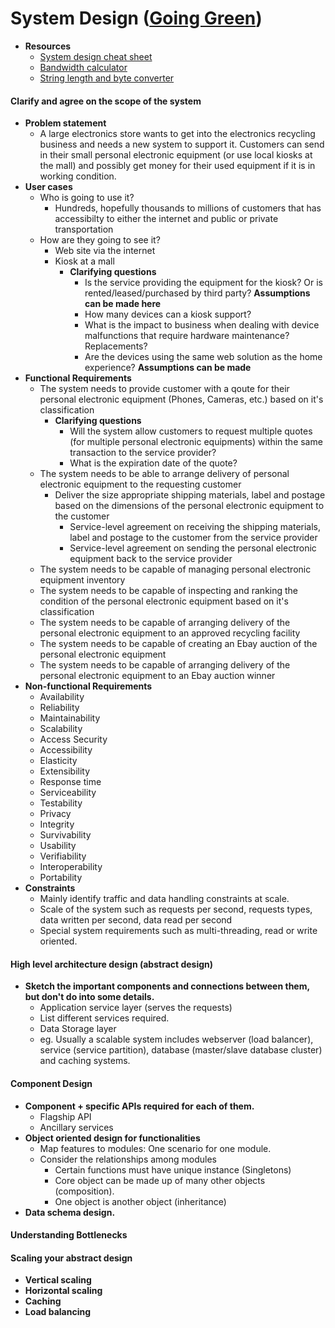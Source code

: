 # System Design ([Going Green](http://fundamentalsofsoftwarearchitecture.com/katas/kata?id=GoingGreen))
* **Resources**
  * [System design cheat sheet](https://gist.github.com/vasanthk/485d1c25737e8e72759f)
  * [Bandwidth calculator](https://www.calculator.net/bandwidth-calculator.html)
  * [String length and byte converter](https://mothereff.in/byte-counter)
#### Clarify and agree on the scope of the system
* **Problem statement**
  * A large electronics store wants to get into the electronics recycling business and needs a new system to support it. Customers can send in their small personal electronic equipment (or use local kiosks at the mall) and possibly get money for their used equipment if it is in working condition.
* **User cases**
  * Who is going to use it?
    * Hundreds, hopefully thousands to millions of customers that has accessibilty to either the internet and public or private transportation
  * How are they going to see it?
    * Web site via the internet
    * Kiosk at a mall
      * **Clarifying questions**
        * Is the service providing the equipment for the kiosk? Or is rented/leased/purchased by third party? **Assumptions can be made here**
        * How many devices can a kiosk support?
        * What is the impact to business when dealing with device malfunctions that require hardware maintenance? Replacements?
        * Are the devices using the same web solution as the home experience? **Assumptions can be made**
* **Functional Requirements**
  * The system needs to provide customer with a qoute for their personal electronic equipment (Phones, Cameras, etc.) based on it's classification
    * **Clarifying questions** 
      * Will the system allow customers to request multiple quotes (for multiple personal electronic equipments) within the same transaction to the service provider?
      * What is the expiration date of the quote?
  * The system needs to be able to arrange delivery of personal electronic equipment to the requesting customer
    * Deliver the size appropriate shipping materials, label and postage based on the dimensions of the personal electronic equipment to the customer
      * Service-level agreement on receiving the shipping materials, label and postage to the customer from the service provider
      * Service-level agreement on sending the personal electronic equipment back to the service provider
   * The system needs to be capable of managing personal electronic equipment inventory
   * The system needs to be capable of inspecting and ranking the condition of the personal electronic equipment based on it's classification
   * The system needs to be capable of arranging delivery of the personal electronic equipment to an approved recycling facility
   * The system needs to be capable of creating an Ebay auction of the personal electronic equipment
   * The system needs to be capable of arranging delivery of the personal electronic equipment to an Ebay auction winner
* **Non-functional Requirements**
  * Availability
  * Reliability
  * Maintainability
  * Scalability
  * Access Security
  * Accessibility
  * Elasticity
  * Extensibility
  * Response time
  * Serviceability
  * Testability
  * Privacy
  * Integrity
  * Survivability
  * Usability
  * Verifiability
  * Interoperability
  * Portability
* **Constraints**
  * Mainly identify traffic and data handling constraints at scale.
  * Scale of the system such as requests per second, requests types, data written per second, data read per second
  * Special system requirements such as multi-threading, read or write oriented.
#### High level architecture design (abstract design)
* **Sketch the important components and connections between them, but don't do into some details.**
  * Application service layer (serves the requests)
  * List different services required.
  * Data Storage layer
  * eg. Usually a scalable system includes webserver (load balancer), service (service partition), database (master/slave database cluster) and caching systems.
#### Component Design
* **Component + specific APIs required for each of them.**
  * Flagship API
  * Ancillary services
* **Object oriented design for functionalities**
  * Map features to modules: One scenario for one module.
  * Consider the relationships among modules
    * Certain functions must have unique instance (Singletons)
    * Core object can be made up of many other objects (composition).
    * One object is another object (inheritance)
* **Data schema design.**
#### Understanding Bottlenecks
#### Scaling your abstract design
* **Vertical scaling**
* **Horizontal scaling**
* **Caching**
* **Load balancing**
